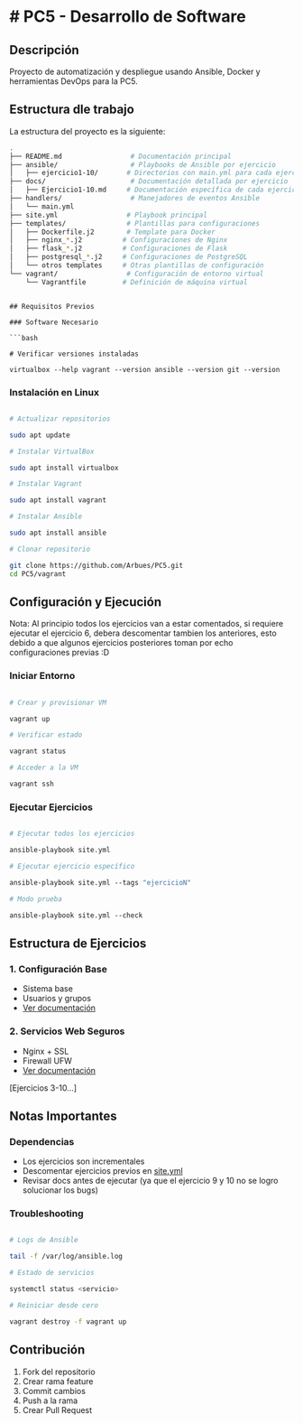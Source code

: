 # # PC5 - Desarrollo de Software

## Descripción

Proyecto de automatización y despliegue usando Ansible, Docker y herramientas DevOps para la PC5.

## Estructura dle trabajo

La estructura del proyecto es la siguiente:

```bash
.
├── README.md                 # Documentación principal
├── ansible/                  # Playbooks de Ansible por ejercicio
│   ├── ejercicio1-10/       # Directorios con main.yml para cada ejercicio
├── docs/                     # Documentación detallada por ejercicio
│   ├── Ejercicio1-10.md     # Documentación específica de cada ejercicio
├── handlers/                 # Manejadores de eventos Ansible
│   └── main.yml
├── site.yml                 # Playbook principal
├── templates/               # Plantillas para configuraciones
│   ├── Dockerfile.j2        # Template para Docker
│   ├── nginx_*.j2          # Configuraciones de Nginx
│   ├── flask_*.j2          # Configuraciones de Flask
│   ├── postgresql_*.j2     # Configuraciones de PostgreSQL
│   └── otros templates     # Otras plantillas de configuración
└── vagrant/                 # Configuración de entorno virtual
    └── Vagrantfile         # Definición de máquina virtual
```
```

## Requisitos Previos

### Software Necesario

```bash

# Verificar versiones instaladas

virtualbox --help vagrant --version ansible --version git --version 
```

### Instalación en Linux

```bash

# Actualizar repositorios

sudo apt update

# Instalar VirtualBox

sudo apt install virtualbox

# Instalar Vagrant

sudo apt install vagrant

# Instalar Ansible

sudo apt install ansible

# Clonar repositorio

git clone https://github.com/Arbues/PC5.git 
cd PC5/vagrant 
```

## Configuración y Ejecución

Nota: Al principio todos los ejercicios van a estar comentados, si requiere ejecutar el ejercicio 6, debera descomentar tambien los anteriores, esto debido a que algunos ejercicios posteriores toman por echo configuraciones previas :D 

### Iniciar Entorno

```bash

# Crear y provisionar VM

vagrant up

# Verificar estado

vagrant status

# Acceder a la VM

vagrant ssh 
```

### Ejecutar Ejercicios

```bash

# Ejecutar todos los ejercicios

ansible-playbook site.yml

# Ejecutar ejercicio específico

ansible-playbook site.yml --tags "ejercicioN"

# Modo prueba

ansible-playbook site.yml --check 
```

## Estructura de Ejercicios

### 1. Configuración Base

- Sistema base
- Usuarios y grupos
- [Ver documentación](https://github.com/Arbues/PC5/blob/main/docs/Ejercicio1.md)

### 2. Servicios Web Seguros

- Nginx + SSL
- Firewall UFW
- [Ver documentación](https://github.com/Arbues/PC5/blob/main/docs/Ejercicio2.md)

[Ejercicios 3-10...]

## Notas Importantes

### Dependencias

- Los ejercicios son incrementales
- Descomentar ejercicios previos en [site.yml](https://github.com/Arbues/PC5/blob/main/site.yml)
- Revisar docs antes de ejecutar (ya que el ejercicio 9 y 10 no se logro solucionar los bugs)

### Troubleshooting

```bash

# Logs de Ansible

tail -f /var/log/ansible.log

# Estado de servicios

systemctl status <servicio>

# Reiniciar desde cero

vagrant destroy -f vagrant up 
```


## Contribución

1. Fork del repositorio
2. Crear rama feature
3. Commit cambios
4. Push a la rama
5. Crear Pull Request
